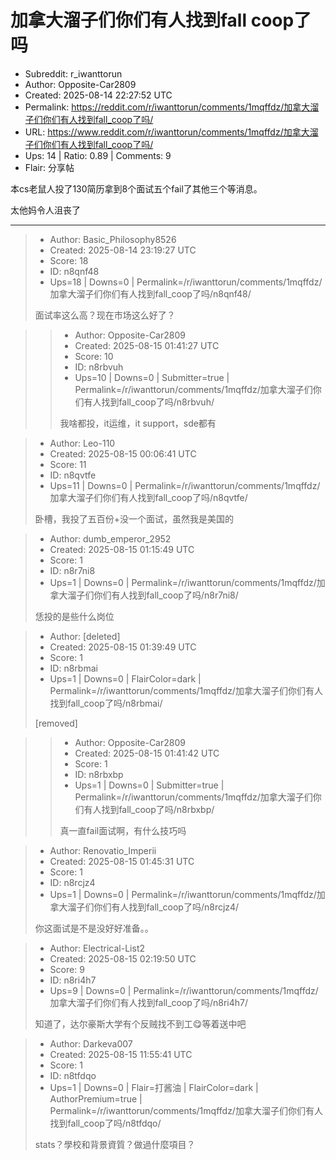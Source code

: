 # 加拿大溜子们你们有人找到fall coop了吗

- Subreddit: r_iwanttorun
- Author: Opposite-Car2809
- Created: 2025-08-14 22:27:52 UTC
- Permalink: https://reddit.com/r/iwanttorun/comments/1mqffdz/加拿大溜子们你们有人找到fall_coop了吗/
- URL: https://www.reddit.com/r/iwanttorun/comments/1mqffdz/加拿大溜子们你们有人找到fall_coop了吗/
- Ups: 14 | Ratio: 0.89 | Comments: 9
- Flair: 分享帖


本cs老鼠人投了130简历拿到8个面试五个fail了其他三个等消息。

太他妈令人沮丧了


---

> - Author: Basic_Philosophy8526
> - Created: 2025-08-14 23:19:27 UTC
> - Score: 18
> - ID: n8qnf48
> - Ups=18 | Downs=0 | Permalink=/r/iwanttorun/comments/1mqffdz/加拿大溜子们你们有人找到fall_coop了吗/n8qnf48/
>
> 面试率这么高？现在市场这么好了？

>> - Author: Opposite-Car2809
>> - Created: 2025-08-15 01:41:27 UTC
>> - Score: 10
>> - ID: n8rbvuh
>> - Ups=10 | Downs=0 | Submitter=true | Permalink=/r/iwanttorun/comments/1mqffdz/加拿大溜子们你们有人找到fall_coop了吗/n8rbvuh/
>>
>> 我啥都投，it运维，it support，sde都有

> - Author: Leo-110
> - Created: 2025-08-15 00:06:41 UTC
> - Score: 11
> - ID: n8qvtfe
> - Ups=11 | Downs=0 | Permalink=/r/iwanttorun/comments/1mqffdz/加拿大溜子们你们有人找到fall_coop了吗/n8qvtfe/
>
> 卧槽，我投了五百份+没一个面试，虽然我是美国的

> - Author: dumb_emperor_2952
> - Created: 2025-08-15 01:15:49 UTC
> - Score: 1
> - ID: n8r7ni8
> - Ups=1 | Downs=0 | Permalink=/r/iwanttorun/comments/1mqffdz/加拿大溜子们你们有人找到fall_coop了吗/n8r7ni8/
>
> 恁投的是些什么岗位

> - Author: [deleted]
> - Created: 2025-08-15 01:39:49 UTC
> - Score: 1
> - ID: n8rbmai
> - Ups=1 | Downs=0 | FlairColor=dark | Permalink=/r/iwanttorun/comments/1mqffdz/加拿大溜子们你们有人找到fall_coop了吗/n8rbmai/
>
> [removed]

>> - Author: Opposite-Car2809
>> - Created: 2025-08-15 01:41:42 UTC
>> - Score: 1
>> - ID: n8rbxbp
>> - Ups=1 | Downs=0 | Submitter=true | Permalink=/r/iwanttorun/comments/1mqffdz/加拿大溜子们你们有人找到fall_coop了吗/n8rbxbp/
>>
>> 真一直fail面试啊，有什么技巧吗

> - Author: Renovatio_Imperii
> - Created: 2025-08-15 01:45:31 UTC
> - Score: 1
> - ID: n8rcjz4
> - Ups=1 | Downs=0 | Permalink=/r/iwanttorun/comments/1mqffdz/加拿大溜子们你们有人找到fall_coop了吗/n8rcjz4/
>
> 你这面试是不是没好好准备。。

> - Author: Electrical-List2
> - Created: 2025-08-15 02:19:50 UTC
> - Score: 9
> - ID: n8ri4h7
> - Ups=9 | Downs=0 | Permalink=/r/iwanttorun/comments/1mqffdz/加拿大溜子们你们有人找到fall_coop了吗/n8ri4h7/
>
> 知道了，达尔豪斯大学有个反贼找不到工😋等着送中吧

> - Author: Darkeva007
> - Created: 2025-08-15 11:55:41 UTC
> - Score: 1
> - ID: n8tfdqo
> - Ups=1 | Downs=0 | Flair=打酱油 | FlairColor=dark | AuthorPremium=true | Permalink=/r/iwanttorun/comments/1mqffdz/加拿大溜子们你们有人找到fall_coop了吗/n8tfdqo/
>
> stats？學校和背景資質？做過什麼項目？
